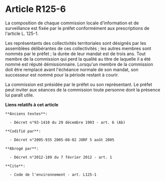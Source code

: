 # Article R125-6

La composition de chaque commission locale d'information et de surveillance est fixée par le préfet conformément aux
prescriptions de l'article L. 125-1.

Les représentants des collectivités territoriales sont désignés par les assemblées délibérantes de ces collectivités ; les
autres membres sont nommés par le préfet ; la durée de leur mandat est de trois ans. Tout membre de la commission qui perd la
qualité au titre de laquelle il a été nommé est réputé démissionnaire. Lorsqu'un membre de la commission doit être remplacé
avant l'échéance normale de son mandat, son successeur est nommé pour la période restant à courir.

La commission est présidée par le préfet ou son représentant. Le préfet peut inviter aux séances de la commission toute
personne dont la présence lui paraît utile.

**Liens relatifs à cet article**

	**Anciens textes**:

	  - Décret n°93-1410 du 29 décembre 1993 - art. 6 (Ab)

	**Codifié par**:

	  - Décret n°2005-935 2005-08-02 JORF 5 août 2005

	**Abrogé par**:

	  - Décret n°2012-189 du 7 février 2012 - art. 1

	**Cite**:

	  - Code de l'environnement - art. L125-1
